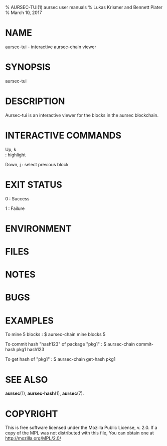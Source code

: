 % AURSEC-TUI(1) aursec user manuals
% Lukas Krismer and Bennett Piater
% March 10, 2017

# NAME
aursec-tui - interactive aursec-chain viewer

# SYNOPSIS
aursec-tui

# DESCRIPTION
Aursec-tui is an interactive viewer for the blocks in the aursec blockchain.

# INTERACTIVE COMMANDS

Up, k        
:   highlight 

Down, j
:   select previous block


# EXIT STATUS

0
: Success

1
: Failure 

# ENVIRONMENT

# FILES

# NOTES

# BUGS

# EXAMPLES

To mine 5 blocks
: $ aursec-chain mine blocks 5

To commit hash "hash123" of package "pkg1"
: $ aursec-chain commit-hash pkg1 hash123

To get hash of "pkg1"
: $ aursec-chain get-hash pkg1

# SEE ALSO
**aursec**(1), **aursec-hash**(1), **aursec**(7).

# COPYRIGHT
This is free software licensed under the Mozilla Public License, v. 2.0.
If a copy of the MPL was not distributed with this file,
You can obtain one at http://mozilla.org/MPL/2.0/

